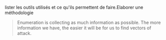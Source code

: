 lister les outils utilisés et ce qu'ils permettent de faire.Elaborer une méthodologie

>Enumeration is collecting as much information as possible. The more information we have, the easier it will be for us to find vectors of attack.

